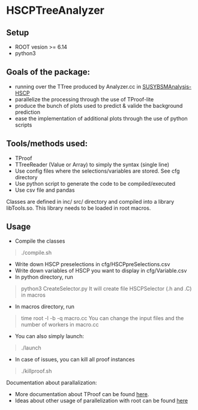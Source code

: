 # HSCPTreeAnalyzer

## Setup
 - ROOT vesion >= 6.14
 - python3

## Goals of the package:
 - running over the TTree produced by Analyzer.cc in [SUSYBSMAnalysis-HSCP](https://github.com/CMS-HSCP/SUSYBSMAnalysis-HSCP)
 - parallelize the processing through the use of TProof-lite
 - produce the bunch of plots used to predict & valide the background prediction
 - ease the implementation of additional plots through the use of python scripts

## Tools/methods used:
 - TProof
 - TTreeReader (Value or Array) to simply the syntax (single line)
 - Use config files where the selections/variables are stored. See cfg directory
 - Use python script to generate the code to be compiled/executed
 - Use csv file and pandas

Classes are defined in inc/ src/ directory and compiled into a library libTools.so.
This library needs to be loaded in root macros.

## Usage
 - Compile the classes
 > ./compile.sh
 - Write down HSCP preselections in cfg/HSCPpreSelections.csv
 - Write down variables of HSCP you want to display in cfg/Variable.csv
 - In python directory, run
 > python3 CreateSelector.py
 It will create file HSCPSelector (.h and .C) in macros
 - In macros directory, run 
 > time root -l -b -q macro.cc
 You can change the input files and the number of workers in macro.cc
 - You can also simply launch:
 > ./launch
 - In case of issues, you can kill all proof instances
 > ./killproof.sh


Documentation about parallalization:
 - More documentation about TProof can be found [here](https://root.cern/download/proof.pdf).
 - Ideas about other usage of parallelization with root can be found [here](https://iopscience.iop.org/article/10.1088/1742-6596/898/7/072022/pdf)
